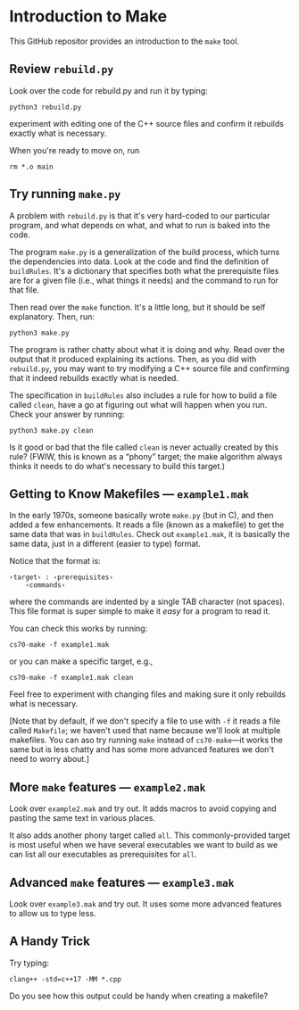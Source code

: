 # Introduction to Make

This GitHub repositor provides an introduction to the `make` tool.

## Review `rebuild.py`

Look over the code for rebuild.py and run it by typing:

```
python3 rebuild.py
```

experiment with editing one of the C++ source files and confirm it rebuilds
exactly what is necessary.

When you're ready to move on, run

```
rm *.o main
```

## Try running `make.py`

A problem with `rebuild.py` is that it's very hard-coded to our particular
program, and what depends on what, and what to run is baked into the code.

The program `make.py` is a generalization of the build process, which turns
the dependencies into data.  Look at the code and find the definition of
`buildRules`.  It's a dictionary that specifies both what the prerequisite
files are for a given file (i.e., what things it needs) and the command to
run for that file.

Then read over the `make` function.  It's a little long, but it should be
self explanatory.  Then, run:

```
python3 make.py
```

The program is rather chatty about what it is doing and why.  Read over
the output that it produced explaining its actions.  Then, as you did with
`rebuild.py`, you may want to try modifying a C++ source file and confirming
that it indeed rebuilds exactly what is needed.

The specification in `buildRules` also includes a rule for how to build a file
called `clean`, have a go at figuring out what will happen when you run.
Check your answer by running:

```
python3 make.py clean
```

Is it good or bad that the file called `clean` is never actually created by
this rule?  (FWIW, this is known as a “phony” target; the make algorithm
always thinks it needs to do what's necessary to build this target.)

## Getting to Know Makefiles — `example1.mak`

In the early 1970s, someone basically wrote `make.py` (but in C), and then
added a few enhancements.  It reads a file (known as a makefile) to get the
same data that was in `buildRules`.  Check out `example1.mak`, it is basically
the same data, just in a different (easier to type) format.

Notice that the format is:

```
‹target› : ‹prerequisites›
    ‹commands›
```

where the commands are indented by a single TAB character (not spaces).  This
file format is super simple to make it _easy_ for a program to read it.

You can check this works by running:

```
cs70-make -f example1.mak
```

or you can make a specific target, e.g.,

```
cs70-make -f example1.mak clean
```

Feel free to experiment with changing files and making sure it only rebuilds
what is necessary.

[Note that by default, if we don't specify a file to use with `-f` it reads
a file called `Makefile`; we haven't used that name because we'll look at
multiple makefiles.  You can aso try running `make` instead of `cs70-make`—it
works the same but is less chatty and has some more advanced features we don't
need to worry about.]

## More `make` features — `example2.mak`

Look over `example2.mak` and try out.  It adds macros to avoid copying and
pasting the same text in various places.

It also adds another phony target called `all`.  This commonly-provided target
is most useful when we have several executables we want to build as we can
list all our executables as prerequisites for `all`.

## Advanced `make` features — `example3.mak`

Look over `example3.mak` and try out.  It uses some more advanced features
to allow us to type less.

## A Handy Trick

Try typing:

```
clang++ -std=c++17 -MM *.cpp
```

Do you see how this output could be handy when creating a makefile?

